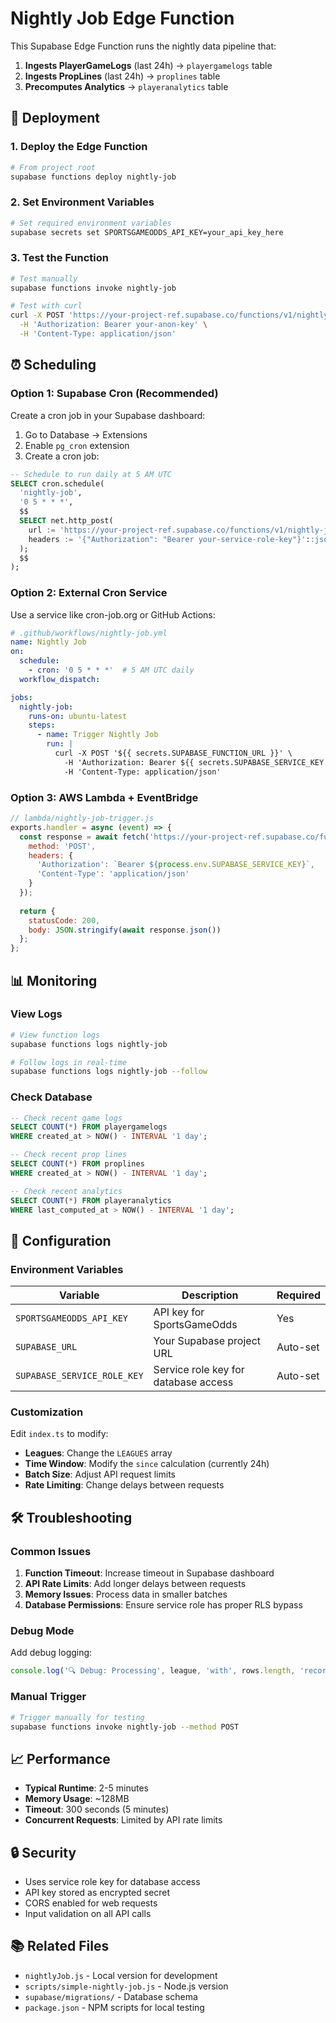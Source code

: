 # Nightly Job Edge Function

This Supabase Edge Function runs the nightly data pipeline that:

1. **Ingests PlayerGameLogs** (last 24h) → `playergamelogs` table
2. **Ingests PropLines** (last 24h) → `proplines` table  
3. **Precomputes Analytics** → `playeranalytics` table

## 🚀 Deployment

### 1. Deploy the Edge Function

```bash
# From project root
supabase functions deploy nightly-job
```

### 2. Set Environment Variables

```bash
# Set required environment variables
supabase secrets set SPORTSGAMEODDS_API_KEY=your_api_key_here
```

### 3. Test the Function

```bash
# Test manually
supabase functions invoke nightly-job

# Test with curl
curl -X POST 'https://your-project-ref.supabase.co/functions/v1/nightly-job' \
  -H 'Authorization: Bearer your-anon-key' \
  -H 'Content-Type: application/json'
```

## ⏰ Scheduling

### Option 1: Supabase Cron (Recommended)

Create a cron job in your Supabase dashboard:

1. Go to Database → Extensions
2. Enable `pg_cron` extension
3. Create a cron job:

```sql
-- Schedule to run daily at 5 AM UTC
SELECT cron.schedule(
  'nightly-job',
  '0 5 * * *',
  $$
  SELECT net.http_post(
    url := 'https://your-project-ref.supabase.co/functions/v1/nightly-job',
    headers := '{"Authorization": "Bearer your-service-role-key"}'::jsonb
  );
  $$
);
```

### Option 2: External Cron Service

Use a service like cron-job.org or GitHub Actions:

```yaml
# .github/workflows/nightly-job.yml
name: Nightly Job
on:
  schedule:
    - cron: '0 5 * * *'  # 5 AM UTC daily
  workflow_dispatch:

jobs:
  nightly-job:
    runs-on: ubuntu-latest
    steps:
      - name: Trigger Nightly Job
        run: |
          curl -X POST '${{ secrets.SUPABASE_FUNCTION_URL }}' \
            -H 'Authorization: Bearer ${{ secrets.SUPABASE_SERVICE_KEY }}' \
            -H 'Content-Type: application/json'
```

### Option 3: AWS Lambda + EventBridge

```javascript
// lambda/nightly-job-trigger.js
exports.handler = async (event) => {
  const response = await fetch('https://your-project-ref.supabase.co/functions/v1/nightly-job', {
    method: 'POST',
    headers: {
      'Authorization': `Bearer ${process.env.SUPABASE_SERVICE_KEY}`,
      'Content-Type': 'application/json'
    }
  });
  
  return {
    statusCode: 200,
    body: JSON.stringify(await response.json())
  };
};
```

## 📊 Monitoring

### View Logs

```bash
# View function logs
supabase functions logs nightly-job

# Follow logs in real-time
supabase functions logs nightly-job --follow
```

### Check Database

```sql
-- Check recent game logs
SELECT COUNT(*) FROM playergamelogs 
WHERE created_at > NOW() - INTERVAL '1 day';

-- Check recent prop lines
SELECT COUNT(*) FROM proplines 
WHERE created_at > NOW() - INTERVAL '1 day';

-- Check recent analytics
SELECT COUNT(*) FROM playeranalytics 
WHERE last_computed_at > NOW() - INTERVAL '1 day';
```

## 🔧 Configuration

### Environment Variables

| Variable | Description | Required |
|----------|-------------|----------|
| `SPORTSGAMEODDS_API_KEY` | API key for SportsGameOdds | Yes |
| `SUPABASE_URL` | Your Supabase project URL | Auto-set |
| `SUPABASE_SERVICE_ROLE_KEY` | Service role key for database access | Auto-set |

### Customization

Edit `index.ts` to modify:

- **Leagues**: Change the `LEAGUES` array
- **Time Window**: Modify the `since` calculation (currently 24h)
- **Batch Size**: Adjust API request limits
- **Rate Limiting**: Change delays between requests

## 🛠️ Troubleshooting

### Common Issues

1. **Function Timeout**: Increase timeout in Supabase dashboard
2. **API Rate Limits**: Add longer delays between requests
3. **Memory Issues**: Process data in smaller batches
4. **Database Permissions**: Ensure service role has proper RLS bypass

### Debug Mode

Add debug logging:

```typescript
console.log('🔍 Debug: Processing', league, 'with', rows.length, 'records');
```

### Manual Trigger

```bash
# Trigger manually for testing
supabase functions invoke nightly-job --method POST
```

## 📈 Performance

- **Typical Runtime**: 2-5 minutes
- **Memory Usage**: ~128MB
- **Timeout**: 300 seconds (5 minutes)
- **Concurrent Requests**: Limited by API rate limits

## 🔒 Security

- Uses service role key for database access
- API key stored as encrypted secret
- CORS enabled for web requests
- Input validation on all API calls

## 📚 Related Files

- `nightlyJob.js` - Local version for development
- `scripts/simple-nightly-job.js` - Node.js version
- `supabase/migrations/` - Database schema
- `package.json` - NPM scripts for local testing
